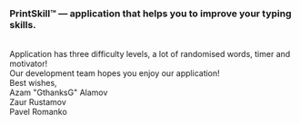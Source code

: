<h3>PrintSkill™ — application that helps you to improve your typing skills.</h3><br>Application has three difficulty levels, a lot of randomised words, timer and motivator!<br>
Our development team hopes you enjoy our application!<br>
Best wishes,<br>
  Azam "GthanksG" Alamov<br>
  Zaur Rustamov<br>
  Pavel Romanko<br>
